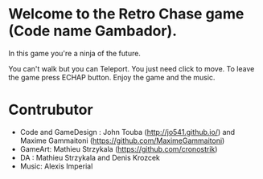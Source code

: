 # Welcome to the Retro Chase game (Code name Gambador).

In this game you're a ninja of the future. 

You can't walk but you can Teleport.
You just need click to move.
To leave the game press ECHAP button. 
Enjoy the game and the music. 

# Contrubutor
- Code and GameDesign : John Touba (http://jo541.github.io/) and Maxime Gammaitoni (https://github.com/MaximeGammaitoni)
- GameArt: Mathieu Strzykala (https://github.com/cronostrik)
- DA : Mathieu Strzykala and Denis Krozcek
- Music: Alexis Imperial
